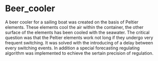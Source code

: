 # Beer_cooler
A beer cooler for a sailing boat was created on the basis of Peltier elements. These elements cool the air within the container, 
the other surface of the elements has been cooled with the seawater. 
The critical question was that the Peltier elements work not long if they undergo very frequent switching. It was solved with 
the introducing of a delay between every switching events.
In addition a special forecasting regulating algorithm was implemented to echieve the sertain precision of regulation.
